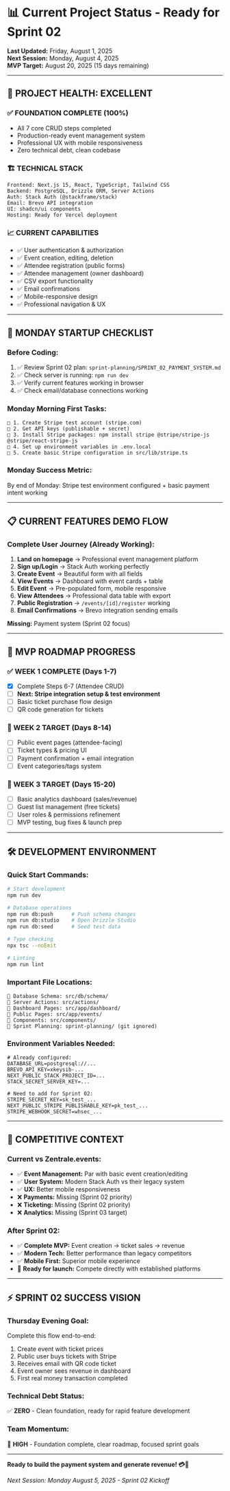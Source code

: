 # 📊 Current Project Status - Ready for Sprint 02

**Last Updated:** Friday, August 1, 2025  
**Next Session:** Monday, August 4, 2025  
**MVP Target:** August 20, 2025 (15 days remaining)

---

## 🎯 **PROJECT HEALTH: EXCELLENT**

### ✅ **FOUNDATION COMPLETE (100%)**

- All 7 core CRUD steps completed
- Production-ready event management system
- Professional UX with mobile responsiveness
- Zero technical debt, clean codebase

### 🏗️ **TECHNICAL STACK**

```
Frontend: Next.js 15, React, TypeScript, Tailwind CSS
Backend: PostgreSQL, Drizzle ORM, Server Actions
Auth: Stack Auth (@stackframe/stack)
Email: Brevo API integration
UI: shadcn/ui components
Hosting: Ready for Vercel deployment
```

### 📈 **CURRENT CAPABILITIES**

- ✅ User authentication & authorization
- ✅ Event creation, editing, deletion
- ✅ Attendee registration (public forms)
- ✅ Attendee management (owner dashboard)
- ✅ CSV export functionality
- ✅ Email confirmations
- ✅ Mobile-responsive design
- ✅ Professional navigation & UX

---

## 🚀 **MONDAY STARTUP CHECKLIST**

### **Before Coding:**

1. ✅ Review Sprint 02 plan: `sprint-planning/SPRINT_02_PAYMENT_SYSTEM.md`
2. ✅ Check server is running: `npm run dev`
3. ✅ Verify current features working in browser
4. ✅ Check email/database connections working

### **Monday Morning First Tasks:**

```
□ 1. Create Stripe test account (stripe.com)
□ 2. Get API keys (publishable + secret)
□ 3. Install Stripe packages: npm install stripe @stripe/stripe-js @stripe/react-stripe-js
□ 4. Set up environment variables in .env.local
□ 5. Create basic Stripe configuration in src/lib/stripe.ts
```

### **Monday Success Metric:**

By end of Monday: Stripe test environment configured + basic payment intent working

---

## 📋 **CURRENT FEATURES DEMO FLOW**

### **Complete User Journey (Already Working):**

1. **Land on homepage** → Professional event management platform
2. **Sign up/Login** → Stack Auth working perfectly
3. **Create Event** → Beautiful form with all fields
4. **View Events** → Dashboard with event cards + table
5. **Edit Event** → Pre-populated form, mobile responsive
6. **View Attendees** → Professional data table with export
7. **Public Registration** → `/events/[id]/register` working
8. **Email Confirmations** → Brevo integration sending emails

**Missing:** Payment system (Sprint 02 focus)

---

## 🎯 **MVP ROADMAP PROGRESS**

### **✅ WEEK 1 COMPLETE (Days 1-7)**

- [x] Complete Steps 6-7 (Attendee CRUD)
- [ ] **Next: Stripe integration setup & test environment**
- [ ] Basic ticket purchase flow design
- [ ] QR code generation for tickets

### **🎯 WEEK 2 TARGET (Days 8-14)**

- [ ] Public event pages (attendee-facing)
- [ ] Ticket types & pricing UI
- [ ] Payment confirmation + email integration
- [ ] Event categories/tags system

### **🏁 WEEK 3 TARGET (Days 15-20)**

- [ ] Basic analytics dashboard (sales/revenue)
- [ ] Guest list management (free tickets)
- [ ] User roles & permissions refinement
- [ ] MVP testing, bug fixes & launch prep

---

## 🛠️ **DEVELOPMENT ENVIRONMENT**

### **Quick Start Commands:**

```bash
# Start development
npm run dev

# Database operations
npm run db:push      # Push schema changes
npm run db:studio    # Open Drizzle Studio
npm run db:seed      # Seed test data

# Type checking
npx tsc --noEmit

# Linting
npm run lint
```

### **Important File Locations:**

```
📁 Database Schema: src/db/schema/
📁 Server Actions: src/actions/
📁 Dashboard Pages: src/app/dashboard/
📁 Public Pages: src/app/events/
📁 Components: src/components/
📁 Sprint Planning: sprint-planning/ (git ignored)
```

### **Environment Variables Needed:**

```env
# Already configured:
DATABASE_URL=postgresql://...
BREVO_API_KEY=xkeysib-...
NEXT_PUBLIC_STACK_PROJECT_ID=...
STACK_SECRET_SERVER_KEY=...

# Need to add for Sprint 02:
STRIPE_SECRET_KEY=sk_test_...
NEXT_PUBLIC_STRIPE_PUBLISHABLE_KEY=pk_test_...
STRIPE_WEBHOOK_SECRET=whsec_...
```

---

## 🎪 **COMPETITIVE CONTEXT**

### **Current vs Zentrale.events:**

- ✅ **Event Management:** Par with basic event creation/editing
- ✅ **User System:** Modern Stack Auth vs their legacy system
- ✅ **UX:** Better mobile responsiveness
- ❌ **Payments:** Missing (Sprint 02 priority)
- ❌ **Ticketing:** Missing (Sprint 02 priority)
- ❌ **Analytics:** Missing (Sprint 03 target)

### **After Sprint 02:**

- ✅ **Complete MVP:** Event creation → ticket sales → revenue
- ✅ **Modern Tech:** Better performance than legacy competitors
- ✅ **Mobile First:** Superior mobile experience
- 🎯 **Ready for launch:** Compete directly with established platforms

---

## ⚡ **SPRINT 02 SUCCESS VISION**

### **Thursday Evening Goal:**

Complete this flow end-to-end:

1. Create event with ticket prices
2. Public user buys tickets with Stripe
3. Receives email with QR code ticket
4. Event owner sees revenue in dashboard
5. First real money transaction completed

### **Technical Debt Status:**

✅ **ZERO** - Clean foundation, ready for rapid feature development

### **Team Momentum:**

🚀 **HIGH** - Foundation complete, clear roadmap, focused sprint goals

---

**Ready to build the payment system and generate revenue! 💳🎯**

_Next Session: Monday August 5, 2025 - Sprint 02 Kickoff_
